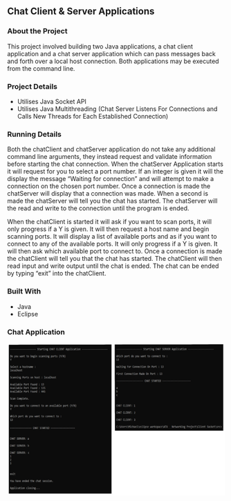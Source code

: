 ## Chat Client & Server Applications


### **About the Project**
This project involved building two Java applications, a chat client application and a chat server application which can pass messages back and forth over a local host connection. Both applications may be executed from the command line.

### **Project Details**
- Utilises Java Socket API
- Utilises Java Multithreading (Chat Server Listens For Connections and Calls New Threads for Each Established Connection)

### **Running Details**
Both the chatClient and chatServer application do not take any additional command line arguments, they instead request and validate information before starting the chat connection. When the chatServer Application starts it will request for you to select a port number. If an integer is given it will the display the message “Waiting for connection” and will attempt to make a connection on the chosen port number. Once a connection is made the chatServer will display that a connection was made. When a second is made the chatServer will tell you the chat has started. The chatServer will the read and write to the connection until the program is ended. 

When the chatClient is started it will ask if you want to scan ports, it will only progress if a Y is given. It will then request a host name and begin scanning ports. It will display a list of available ports and as if you want to connect to any of the available ports. It will only progress if a Y is given. It will then ask which available port to connect to. Once a connection is made the chatClient will tell you that the chat has started. The chatClient will then read input and write output until the chat is ended. The chat can be ended by typing “exit” into the chatClient.

### **Built With**
- Java
- Eclipse

### **Chat Application**
![Table](/assets/chat.png)

